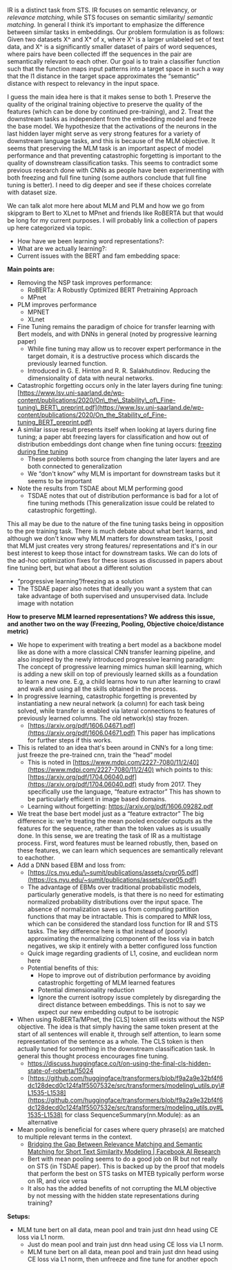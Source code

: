 IR is a distinct task from STS. IR focuses on semantic relevancy, or *relevance matching*, while STS focuses on semantic similarity/ *semantic matching.* In general I think it’s important to emphasize the difference between similar tasks in embeddings. Our problem formulation is as follows:  Given two datasets X^ and X\* of x, where X^ is a larger unlabeled set of text data, and X^ is a significantly smaller dataset of pairs of word sequences, where pairs have been collected iff the sequences in the pair are semantically relevant to each other. Our goal is to train a classifier function such that the function maps input patterns into a target space in such a way that the l1 distance in the target space approximates the “semantic” distance with respect to relevancy in the input space. 

I guess the main idea here is that it makes sense to both 1\. Preserve the quality of the original training objective to preserve the quality of the features (which can be done by continued pre-training), and 2\. Treat the downstream tasks as independent from the embedding model and freeze the base model. We hypothesize that the activations of the neurons in the last hidden layer might serve as very strong features for a variety of downstream language tasks, and this is because of the MLM objective. It seems that preserving the MLM task is an important aspect of model performance and that preventing catastrophic forgetting is important to the quality of downstream classification tasks. This seems to contradict some previous research done with CNNs as people have been experimenting with both freezing and full fine tuning (some authors conclude that full fine tuning is better). I need to dig deeper and see if these choices correlate with dataset size.

We can talk alot more here about MLM and PLM and how we go from skipgram to Bert to XLnet to MPnet and friends like RoBERTA but that would be long for my current purposes. I will probably link a collection of papers up here categorized via topic.

- How have we been learning word representations?:  
- What are we actually learning?:  
- Current issues with the BERT and fam embedding space:

**Main points are:**

- Removing the NSP task improves performance:   
  - RoBERTa: A Robustly Optimized BERT Pretraining Approach  
  - MPnet  
- PLM improves performance  
  - MPNET  
  - XLnet  
- Fine Tuning remains the paradigm of choice for transfer learning with Bert models, and with DNNs in general (noted by progressive learning paper)  
  - While fine tuning may allow us to recover expert performance in the target domain, it is a destructive process which discards the previously learned function.  
  - Introduced in G. E. Hinton and R. R. Salakhutdinov. Reducing the dimensionality of data with neural networks.  
- Catastrophic forgetting occurs only in the later layers during fine tuning: [https://www.lsv.uni-saarland.de/wp-content/publications/2020/On\_the\_Stability\_of\_Fine-tuning\_BERT\_preprint.pdf](https://www.lsv.uni-saarland.de/wp-content/publications/2020/On_the_Stability_of_Fine-tuning_BERT_preprint.pdf)  
- A similar issue result presents itself when looking at layers during fine tuning; a paper abt freezing layers for classification and how out of distribution embeddings dont change when fine tuning occurs: [freezing during fine tuning](https://aclanthology.org/2020.blackboxnlp-1.4.pdf)   
  - These problems both source from changing the later layers and are both connected to generalization  
  - We “don't know” why MLM is important for downstream tasks but it seems to be important  
- Note the results from TSDAE about MLM performing good  
  - TSDAE notes that out of distribution performance is bad for a lot of fine tuning methods (This generalization issue could be related to catastrophic forgetting).

This all may be due to the nature of the fine tuning tasks being in opposition to the pre training task. There is much debate about what bert learns, and although we don't know why MLM matters for downstream tasks, I posit that MLM just creates very strong features/ representations and it's in our best interest to keep those intact for downstream tasks. We can do lots of the ad-hoc optimization fixes for these issues as discussed in papers about fine tuning bert, but what about a different solution

- “progressive learning”/freezing as a solution  
- The TSDAE paper also notes that ideally you want a system that can take advantage of both supervised and unsupervised data. Include image with notation

**How to preserve MLM learned representations? We address this issue, and another two on the way (Freezing, Pooling, Objective choice/distance metric)**

- We hope to experiment with treating a bert model as a backbone model like as done with a more classical CNN transfer learning pipeline, and also inspired by the newly introduced progressive learning paradigm: The concept of progressive learning mimics human skill learning, which is adding a new skill on top of previously learned skills as a foundation to learn a new one. E.g, a child learns how to run after learning to crawl and walk and using all the skills obtained in the process.  
- In progressive learning, catastrophic forgetting is prevented by instantiating a new neural network (a column) for each task being solved, while transfer is enabled via lateral connections to features of previously learned columns. The old network(s) stay frozen.  
  -  [https://arxiv.org/pdf/1606.04671.pdf](https://arxiv.org/pdf/1606.04671.pdf) This paper has implications for further steps if this works.  
- This is related to an idea that's been around in CNN’s for a long time: just freeze the pre-trained cnn, train the “head” model  
  - This is noted in [https://www.mdpi.com/2227-7080/11/2/40](https://www.mdpi.com/2227-7080/11/2/40) which points to this: [https://arxiv.org/pdf/1704.06040.pdf](https://arxiv.org/pdf/1704.06040.pdf) study from 2017\. They specifically use the language, “feature extractor” This has shown to be particularly efficient in image based domains.  
  - Learning without forgetting: https://arxiv.org/pdf/1606.09282.pdf  
- We treat the base bert model just as a “feature extractor” The big difference is: we’re treating the mean pooled encoder outputs as the features for the sequence, rather than the token values as is usually done. In this sense, we are treating the task of IR as a multistage process. First, word features must be learned robustly, then, based on these features, we can learn which sequences are semantically relevant to eachother.  
- Add a DNN based EBM and loss from:  
  - [https://cs.nyu.edu/\~sumit/publications/assets/cvpr05.pdf](https://cs.nyu.edu/~sumit/publications/assets/cvpr05.pdf)  
  - The advantage of EBMs over traditional probabilistic models, particularly generative models, is that there is no need for estimating normalized probability distributions over the input space. The absence of normalization saves us from computing partition functions that may be intractable. This is compared to MNR loss, which can be considered the standard loss function for IR and STS tasks. The key difference here is that instead of (poorly) approximating the normalizing component of the loss via in batch negatives, we skip it entirely with a better configured loss function  
  - Quick image regarding gradients of L1, cosine, and euclidean norm here  
  - Potential benefits of this:  
    - Hope to improve out of distribution performance by avoiding catastrophic forgetting of MLM learned features  
    - Potential dimensionality reduction  
    - Ignore the current isotropy issue completely by disregarding the direct distance between embeddings. This is not to say we expect our new embedding output to be isotropic    
- When using RoBERTa/MPnet, the \[CLS\] token still exists without the NSP objective. The idea is that simply having the same token present at the start of all sentences will enable it, through self attention, to learn some representation of the sentence as a whole. The CLS token is then actually tuned for something in the downstream classification task. In general this thought process encourages fine tuning.  
  - https://discuss.huggingface.co/t/on-using-the-final-cls-hidden-state-of-roberta/15024  
  - [https://github.com/huggingface/transformers/blob/f9a2a9e32bf4f6dc128decd0c124fa1f5507532e/src/transformers/modeling\_utils.py\#L1535-L1538](https://github.com/huggingface/transformers/blob/f9a2a9e32bf4f6dc128decd0c124fa1f5507532e/src/transformers/modeling_utils.py#L1535-L1538) for class SequenceSummary(nn.Module): as an alternative  
- Mean pooling is beneficial for cases where query phrase(s) are matched to multiple relevant terms in the context.  
  -  [Bridging the Gap Between Relevance Matching and Semantic Matching for Short Text Similarity Modeling | Facebook AI Research](https://ai.meta.com/research/publications/bridging-the-gap-between-relevance-matching-and-semantic-matching-for-short-text-similarity-modeling/)   
  - Bert with mean pooling seems to do a good job on IR but not really on STS (in TSDAE paper). This is backed up by the proof that models that perform the best on STS tasks on MTEB typically perform worse on IR, and vice versa  
  - It also has the added benefits of not corrupting the MLM objective by not messing with the hidden state representations during training?


  


**Setups:**

- MLM tune bert on all data, mean pool and train just dnn head using CE loss via L1 norm.  
  - Just do mean pool and train just dnn head using CE loss via L1 norm.  
  - MLM tune bert on all data, mean pool and train just dnn head using CE loss via L1 norm, then unfreeze and fine tune for another epoch

